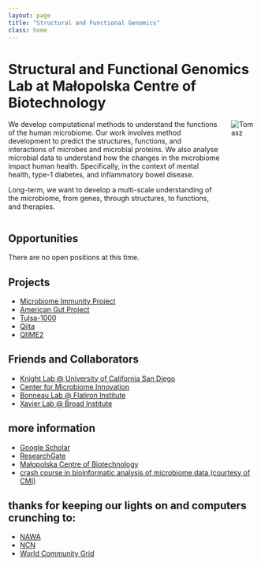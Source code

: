 ```yaml
---
layout: page
title: "Structural and Functional Genomics"
class: home
---
```


# Structural and Functional Genomics Lab at Małopolska Centre of Biotechnology

<div class="columns" markdown="1">

<div class="intro" markdown="1">
We develop computational methods to understand the functions of the human microbiome.
Our work involves method development to predict the structures, functions, and interactions of microbes and microbial proteins. We also analyse microbial data to understand how the changes in the microbiome impact human health. Specifically, in the context of mental health, type-1 diabetes, and inflammatory bowel disease.

Long-term, we want to develop a multi-scale understanding of the microbiome, from genes, through structures, to functions, and therapies.
</div>

<div class="me" markdown="1">
<img src="{{ '/images/tomasz_photo.jpg' | absolute_url }}" alt="Tomasz">
</div>

</div>

## Opportunities


There are no open positions at this time.
<!-- We are hiring!  
* [post-doctoral research associate in microbiome bioinformatics](/associate_sonata)   -->


## Projects

- [Microbiome Immunity Project](https://www.worldcommunitygrid.org/research/mip1/overview.do)
- [American Gut Project](http://americangut.org)
- [Tulsa-1000](http://www.laureateinstitute.org/current-events/tulsa-1000-longitudinal-study)
- [Qiita](https://qiita.ucsd.edu)
- [QIIME2](https://qiime2.org)

## Friends and Collaborators

- [Knight Lab @ University of California San Diego](https://knightlab.ucsd.edu)
- [Center for Microbiome Innovation](http://cmi.ucsd.edu)
- [Bonneau Lab @ Flatiron Institute](https://www.simonsfoundation.org/team/richard-bonneau/)
- [Xavier Lab @ Broad Institute](https://www.broadinstitute.org/xavier-lab)

## more information

- [Google Scholar](https://scholar.google.pl/citations?user=1Mi0KMMAAAAJ&hl=en)
- [ResearchGate](https://www.researchgate.net/profile/Tomasz_Kosciolek)
- [Małopolska Centre of Biotechnology](https://mcb.uj.edu.pl/en_GB/)
- [crash course in bioinformatic analysis of microbiome data (courtesy of CMI)](http://bit.ly/CMI-BioInfoGuide)

## thanks for keeping our lights on and computers crunching to:

- [NAWA](https://nawa.gov.pl/en/)
- [NCN](https://www.ncn.gov.pl/?language=en)
- [World Community Grid](https://www.worldcommunitygrid.org)